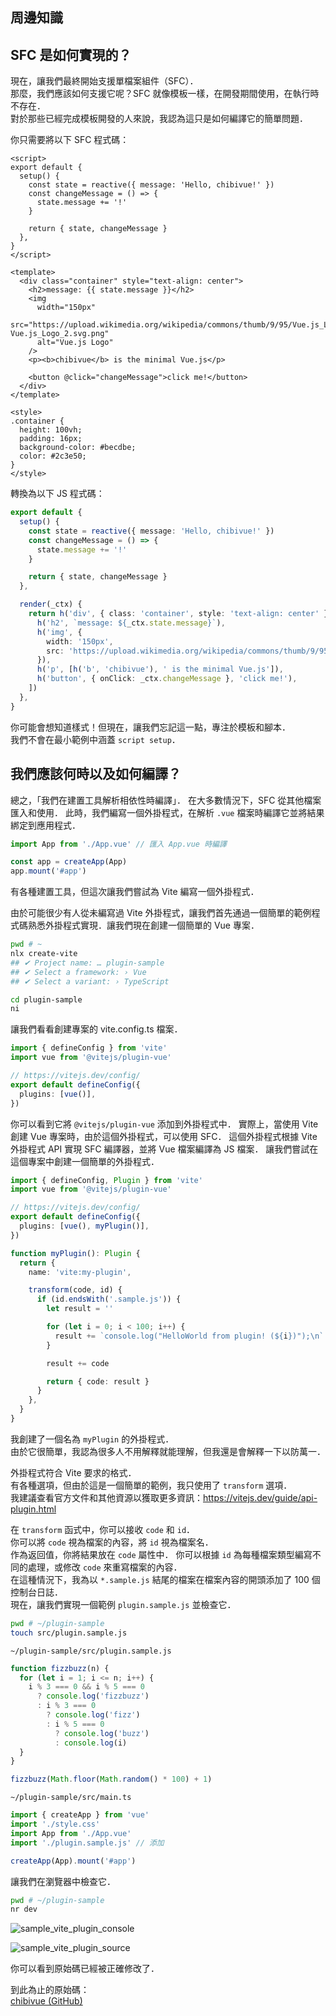 ## 周邊知識

## SFC 是如何實現的？

現在，讓我們最終開始支援單檔案組件（SFC）．\
那麼，我們應該如何支援它呢？SFC 就像模板一樣，在開發期間使用，在執行時不存在．\
對於那些已經完成模板開發的人來說，我認為這只是如何編譯它的簡單問題．

你只需要將以下 SFC 程式碼：

```vue
<script>
export default {
  setup() {
    const state = reactive({ message: 'Hello, chibivue!' })
    const changeMessage = () => {
      state.message += '!'
    }

    return { state, changeMessage }
  },
}
</script>

<template>
  <div class="container" style="text-align: center">
    <h2>message: {{ state.message }}</h2>
    <img
      width="150px"
      src="https://upload.wikimedia.org/wikipedia/commons/thumb/9/95/Vue.js_Logo_2.svg/1200px-Vue.js_Logo_2.svg.png"
      alt="Vue.js Logo"
    />
    <p><b>chibivue</b> is the minimal Vue.js</p>

    <button @click="changeMessage">click me!</button>
  </div>
</template>

<style>
.container {
  height: 100vh;
  padding: 16px;
  background-color: #becdbe;
  color: #2c3e50;
}
</style>
```

轉換為以下 JS 程式碼：

```ts
export default {
  setup() {
    const state = reactive({ message: 'Hello, chibivue!' })
    const changeMessage = () => {
      state.message += '!'
    }

    return { state, changeMessage }
  },

  render(_ctx) {
    return h('div', { class: 'container', style: 'text-align: center' }, [
      h('h2', `message: ${_ctx.state.message}`),
      h('img', {
        width: '150px',
        src: 'https://upload.wikimedia.org/wikipedia/commons/thumb/9/95/Vue.js_Logo_2.svg/1200px-Vue.js_Logo_2.svg.png',
      }),
      h('p', [h('b', 'chibivue'), ' is the minimal Vue.js']),
      h('button', { onClick: _ctx.changeMessage }, 'click me!'),
    ])
  },
}
```

你可能會想知道樣式！但現在，讓我們忘記這一點，專注於模板和腳本．\
我們不會在最小範例中涵蓋 `script setup`．

## 我們應該何時以及如何編譯？

總之，「我們在建置工具解析相依性時編譯」．
在大多數情況下，SFC 從其他檔案匯入和使用．
此時，我們編寫一個外掛程式，在解析 `.vue` 檔案時編譯它並將結果綁定到應用程式．

```ts
import App from './App.vue' // 匯入 App.vue 時編譯

const app = createApp(App)
app.mount('#app')
```

有各種建置工具，但這次讓我們嘗試為 Vite 編寫一個外掛程式．

由於可能很少有人從未編寫過 Vite 外掛程式，讓我們首先通過一個簡單的範例程式碼熟悉外掛程式實現．讓我們現在創建一個簡單的 Vue 專案．

```sh
pwd # ~
nlx create-vite
## ✔ Project name: … plugin-sample
## ✔ Select a framework: › Vue
## ✔ Select a variant: › TypeScript

cd plugin-sample
ni
```

讓我們看看創建專案的 vite.config.ts 檔案．

```ts
import { defineConfig } from 'vite'
import vue from '@vitejs/plugin-vue'

// https://vitejs.dev/config/
export default defineConfig({
  plugins: [vue()],
})
```

你可以看到它將 `@vitejs/plugin-vue` 添加到外掛程式中．
實際上，當使用 Vite 創建 Vue 專案時，由於這個外掛程式，可以使用 SFC．
這個外掛程式根據 Vite 外掛程式 API 實現 SFC 編譯器，並將 Vue 檔案編譯為 JS 檔案．
讓我們嘗試在這個專案中創建一個簡單的外掛程式．

```ts
import { defineConfig, Plugin } from 'vite'
import vue from '@vitejs/plugin-vue'

// https://vitejs.dev/config/
export default defineConfig({
  plugins: [vue(), myPlugin()],
})

function myPlugin(): Plugin {
  return {
    name: 'vite:my-plugin',

    transform(code, id) {
      if (id.endsWith('.sample.js')) {
        let result = ''

        for (let i = 0; i < 100; i++) {
          result += `console.log("HelloWorld from plugin! (${i})");\n`
        }

        result += code

        return { code: result }
      }
    },
  }
}
```

我創建了一個名為 `myPlugin` 的外掛程式．\
由於它很簡單，我認為很多人不用解釋就能理解，但我還是會解釋一下以防萬一．

外掛程式符合 Vite 要求的格式．\
有各種選項，但由於這是一個簡單的範例，我只使用了 `transform` 選項．\
我建議查看官方文件和其他資源以獲取更多資訊：https://vitejs.dev/guide/api-plugin.html

在 `transform` 函式中，你可以接收 `code` 和 `id`．\
你可以將 `code` 視為檔案的內容，將 `id` 視為檔案名．\
作為返回值，你將結果放在 `code` 屬性中．
你可以根據 `id` 為每種檔案類型編寫不同的處理，或修改 `code` 來重寫檔案的內容．\
在這種情況下，我為以 `*.sample.js` 結尾的檔案在檔案內容的開頭添加了 100 個控制台日誌．\
現在，讓我們實現一個範例 `plugin.sample.js` 並檢查它．

```sh
pwd # ~/plugin-sample
touch src/plugin.sample.js
```

`~/plugin-sample/src/plugin.sample.js`

```ts
function fizzbuzz(n) {
  for (let i = 1; i <= n; i++) {
    i % 3 === 0 && i % 5 === 0
      ? console.log('fizzbuzz')
      : i % 3 === 0
        ? console.log('fizz')
        : i % 5 === 0
          ? console.log('buzz')
          : console.log(i)
  }
}

fizzbuzz(Math.floor(Math.random() * 100) + 1)
```

`~/plugin-sample/src/main.ts`

```ts
import { createApp } from 'vue'
import './style.css'
import App from './App.vue'
import './plugin.sample.js' // 添加

createApp(App).mount('#app')
```

讓我們在瀏覽器中檢查它．

```sh
pwd # ~/plugin-sample
nr dev
```

![sample_vite_plugin_console](https://raw.githubusercontent.com/chibivue-land/chibivue/main/book/images/sample_vite_plugin_console.png)

![sample_vite_plugin_source](https://raw.githubusercontent.com/chibivue-land/chibivue/main/book/images/sample_vite_plugin_source.png)

你可以看到原始碼已經被正確修改了．

到此為止的原始碼：  
[chibivue (GitHub)](https://github.com/chibivue-land/chibivue/tree/main/book/impls/10_minimum_example/070_sfc_compiler)
